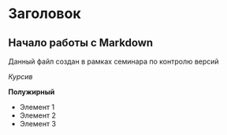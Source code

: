 # Заголовок

## Начало работы с Markdown

Данный файл создан в рамках семинара по контролю версий

*Курсив*

**Полужирный**

* Элемент 1
* Элемент 2
* Элемент 3